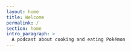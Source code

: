 ```yaml
---
layout: home
title: Welcome
permalink: /
section: home
intro_paragraph: >
  A podcast about cooking and eating Pokémon
---
```

